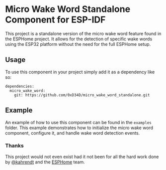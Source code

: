 # Micro Wake Word Standalone Component for ESP-IDF

This project is a standalone version of the micro wake word feature found in the ESPHome project. It allows for the detection of specific wake words using the ESP32 platform without the need for the full ESPHome setup.

## Usage
To use this component in your project simply add it as a dependency like so:
```
dependencies:
  micro_wake_word:
    git: https://github.com/0xD34D/micro_wake_word_standalone.git
```

## Example

An example of how to use this component can be found in the `examples` folder. This example demonstrates how to initialize the micro wake word component, configure it, and handle wake word detection events.

### Thanks
This project would not even exist had it not been for all the hard work done by [@kahrendt](https://www.github.com/kahrendt) and the [ESPHome](https://github.com/esphome) team.
